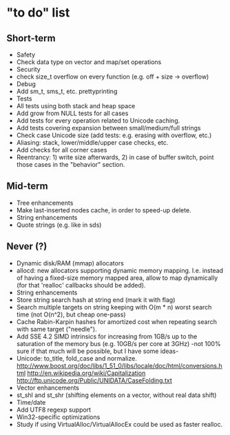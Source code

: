 "to do" list
===

Short-term
---

* Safety
 * Check data type on vector and map/set operations
* Security
 * check size\_t overflow on every function (e.g. off + size -> overflow)
* Debug
 * Add sm\_t, sms\_t, etc. prettyprinting
* Tests
 * All tests using both stack and heap space
 * Add grow from NULL tests for all cases
 * Add tests for every operation related to Unicode caching.
 * Add tests covering expansion between small/medium/full strings
 * Check case Unicode size (add tests: e.g. erasing with overflow, etc.)
 * Aliasing: stack, lower/middle/upper case checks, etc.
 * Add checks for all corner cases
 * Reentrancy: 1) write size afterwards, 2) in case of buffer switch, point those cases in the "behavior" section.

Mid-term
---

* Tree enhancements
 * Make last-inserted nodes cache, in order to speed-up delete.
* String enhancements
 * Quote strings (e.g. like in sds)

Never (?)
---

* Dynamic disk/RAM (mmap) allocators
 * allocd: new allocators supporting dynamic memory mapping. I.e. instead of having a fixed-size memory mapped area, allow to map dynamically (for that 'realloc' callbacks should be added).
* String enhancements
 * Store string search hash at string end (mark it with flag)
 * Search multiple targets on string keeping with O(m * n) worst search time (not O(n^2), but cheap one-pass)
 * Cache Rabin-Karpin hashes for amortized cost when repeating search with same target ("needle").
 * Add SSE 4.2 SIMD intrinsics for increasing from 1GB/s up to the saturation of the memory bus (e.g. 10GB/s per core at 3GHz) \-not 100% sure if that much will be possible, but I have some ideas\-
 * Unicode: to_title, fold_case and normalize. http://www.boost.org/doc/libs/1_51_0/libs/locale/doc/html/conversions.html http://en.wikipedia.org/wiki/Capitalization http://ftp.unicode.org/Public/UNIDATA/CaseFolding.txt
* Vector enhancements
 * st\_shl and st\_shr (shifting elements on a vector, without real data shift)
* Time/date
* Add UTF8 regexp support
* Win32-specific optimizations
 * Study if using VirtualAlloc/VirtualAllocEx could be used as faster realloc.

